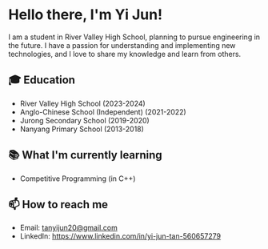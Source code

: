 # Hello there, I'm Yi Jun!

I am a student in River Valley High School, planning to pursue engineering in the future. I have a passion for understanding and implementing new technologies, and I love to share my knowledge and learn from others.

## 🎓 Education

- River Valley High School (2023-2024)
- Anglo-Chinese School (Independent) (2021-2022)
- Jurong Secondary School (2019-2020)
- Nanyang Primary School (2013-2018)

## 📚 What I'm currently learning

- Competitive Programming (in C++)

## 📫 How to reach me

- Email: tanyijun20@gmail.com
- LinkedIn: https://www.linkedin.com/in/yi-jun-tan-560657279
